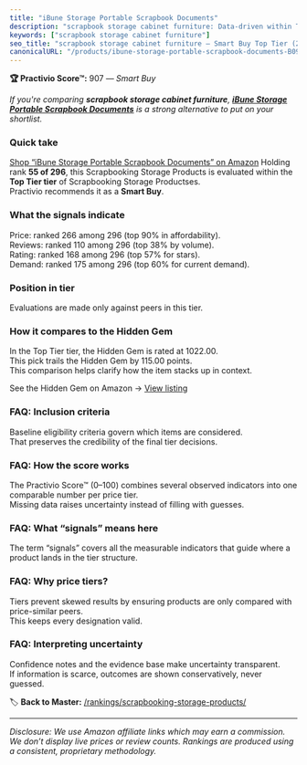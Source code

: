 ```yaml
---
title: "iBune Storage Portable Scrapbook Documents"
description: "scrapbook storage cabinet furniture: Data-driven within Top Tier ranking using the Practivio Score™. Positioned by quality, value, demand, findability, momentu…"
keywords: ["scrapbook storage cabinet furniture"]
seo_title: "scrapbook storage cabinet furniture — Smart Buy Top Tier (2025)"
canonicalURL: "/products/ibune-storage-portable-scrapbook-documents-B09P3FVMZH/"
---
```


**🏆 Practivio Score™:** 907 — _Smart Buy_


*If you're comparing **scrapbook storage cabinet furniture**, **[iBune Storage Portable Scrapbook Documents](https://www.amazon.com/dp/B09P3FVMZH?tag=practivio-20)** is a strong alternative to put on your shortlist.*
### Quick take
[Shop “iBune Storage Portable Scrapbook Documents” on Amazon](https://www.amazon.com/dp/B09P3FVMZH?tag=practivio-20)
Holding rank **55 of 296**, this Scrapbooking Storage Products is evaluated within the **Top Tier tier** of Scrapbooking Storage Productses.  
Practivio recommends it as a **Smart Buy**.

### What the signals indicate
Price: ranked 266 among 296 (top 90% in affordability).  
Reviews: ranked 110 among 296 (top 38% by volume).  
Rating: ranked 168 among 296 (top 57% for stars).  
Demand: ranked 175 among 296 (top 60% for current demand).

### Position in tier
Evaluations are made only against peers in this tier.

### How it compares to the Hidden Gem
In the Top Tier tier, the Hidden Gem is rated at 1022.00.  
This pick trails the Hidden Gem by 115.00 points.  
This comparison helps clarify how the item stacks up in context.  

See the Hidden Gem on Amazon → [View listing](https://www.amazon.com/dp/B08V21RXFY?tag=practivio-20)

### FAQ: Inclusion criteria
Baseline eligibility criteria govern which items are considered.  
That preserves the credibility of the final tier decisions.

### FAQ: How the score works
The Practivio Score™ (0–100) combines several observed indicators into one comparable number per price tier.  
Missing data raises uncertainty instead of filling with guesses.

### FAQ: What “signals” means here
The term “signals” covers all the measurable indicators that guide where a product lands in the tier structure.

### FAQ: Why price tiers?
Tiers prevent skewed results by ensuring products are only compared with price-similar peers.  
This keeps every designation valid.

### FAQ: Interpreting uncertainty
Confidence notes and the evidence base make uncertainty transparent.  
If information is scarce, outcomes are shown conservatively, never guessed.


🏷️ **Back to Master:** [/rankings/scrapbooking-storage-products/](/rankings/scrapbooking-storage-products/)

---
_Disclosure: We use Amazon affiliate links which may earn a commission. We don’t display live prices or review counts. Rankings are produced using a consistent, proprietary methodology._
